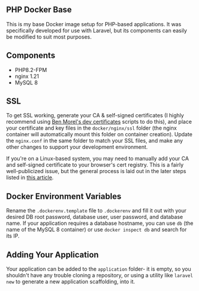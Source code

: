 ## PHP Docker Base

This is my base Docker image setup for PHP-based applications. It was specifically developed for use with Laravel, but its components can easily be modified to suit most purposes.

## Components
- PHP8.2-FPM
- nginx 1.21
- MySQL 8

## SSL

To get SSL working, generate your CA & self-signed certificates (I highly recommend using [Ben Morel's dev certificates](https://github.com/BenMorel/dev-certificates) scripts to do this), and place your certificate and key files in the `docker/nginx/ssl` folder (the nginx container will automatically mount this folder on container creation). Update the `nginx.conf` in the same folder to match your SSL files, and make any other changes to support your development environment. 


If you're on a Linux-based system, you may need to manually add your CA and self-signed certificate to your browser's cert registry. This is a fairly well-publicized issue, but the general process is laid out in the later steps listed in [this article](https://dgu2000.medium.com/working-with-self-signed-certificates-in-chrome-walkthrough-edition-a238486e6858).

## Docker Environment Variables

Rename the `.dockerenv.template` file to `.dockerenv` and fill it out with your desired DB root password, database user, user password, and database name. If your application requires a database hostname, you can use `db` (the name of the MySQL 8 container) or use `docker inspect db` and search for its IP.

## Adding Your Application

Your application can be added to the `application` folder- it is empty, so you shouldn't have any trouble cloning a repository, or using a utility like `laravel new` to generate a new application scaffolding, into it.



